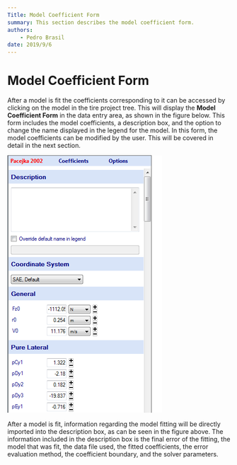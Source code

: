 ```yaml
---
Title: Model Coefficient Form
summary: This section describes the model coefficient form.
authors:
    - Pedro Brasil   
date: 2019/9/6
---
```


# Model Coefficient Form

After a model is fit the coefficients corresponding to it can be accessed by clicking on the model in the tire project tree. This will display the __Model Coefficient Form__ in the data entry area, as shown in the figure below. This form includes the model coefficients, a description box, and the option to change the name displayed in the legend for the model. In this form, the model coefficients can be modified by the user. This will be covered in detail in the next section.

![Model Coefficient Form](../img/4_Tire_Models/4_E_model_coefficient_form.png)

After a model is fit, information regarding the model fitting will be directly imported into the description box, as can be seen in the figure above. The information included in the description box is the final error of the fitting, the model that was fit, the data file used, the fitted coefficients, the error evaluation method, the coefficient boundary, and the solver parameters.
